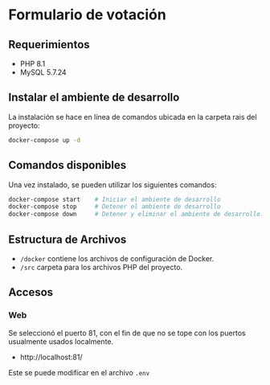 # Formulario de votación

## Requerimientos
- PHP 8.1
- MySQL 5.7.24

## Instalar el ambiente de desarrollo

La instalación se hace en línea de comandos ubicada en la carpeta rais del proyecto:

```zsh
docker-compose up -d
```

## Comandos disponibles

Una vez instalado, se pueden utilizar los siguientes comandos:

```zsh
docker-compose start    # Iniciar el ambiente de desarrollo
docker-compose stop     # Detener el ambiente de desarrollo
docker-compose down     # Detener y eliminar el ambiente de desarrollo.
```

## Estructura de Archivos

* `/docker` contiene los archivos de configuración de Docker.
* `/src` carpeta para los archivos PHP del proyecto.

## Accesos

### Web
Se seleccionó el puerto 81, con el fin de que no se tope con los puertos usualmente usados localmente.
* http://localhost:81/

Este se puede modificar en el archivo `.env`